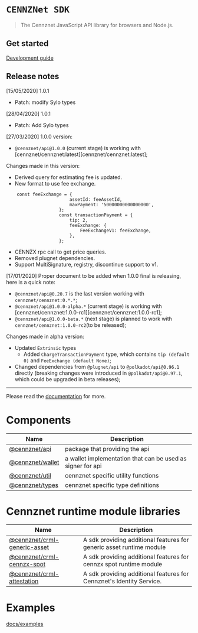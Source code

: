 # `CENNZNet SDK`

> The Cennznet JavaScript API library for browsers and Node.js.

## Get started

[Development guide](docs/GET_STARTED.md)

## Release notes
[15/05/2020] 1.0.1

- Patch: modify Sylo types

[28/04/2020] 1.0.1

- Patch: Add Sylo types

[27/03/2020]  1.0.0 version:

 - `@cennznet/api@1.0.0` (current stage) is working with [cennznet/cennznet:latest][cennznet/cennznet:latest];

Changes made in this version:
 
- Derived query for estimating fee is updated.
- New format to use fee exchange.
```
    const feeExchange = {
                        assetId: feeAssetId,
                        maxPayment: '50000000000000000',
                    };
                    const transactionPayment = {
                        tip: 2,
                        feeExchange: {
                            FeeExchangeV1: feeExchange,
                        },
                    };
```
- CENNZX rpc call to get price queries.
- Removed plugnet dependencies.
- Support MultiSignature, registry, discontinue support to v1.

[17/01/2020] Proper document to be added when 1.0.0 final is releasing, here is a quick note:

- `@cennznet/api@0.20.7` is the last version working with `cennznet/cennznet:0.*.*`;
- `@cennznet/api@1.0.0-alpha.*` (current stage) is working with [cennznet/cennznet:1.0.0-rc1][cennznet/cennznet:1.0.0-rc1];
- `@cennznet/api@1.0.0-beta.*` (next stage) is planned to work with `cennznet/cennznet:1.0.0-rc2`(to be released);

Changes made in alpha version:

- Updated `Extrinsic` types
  - Added `ChargeTransactionPayment` type, which contains `tip (default 0)` and `FeeExchange (default None)`;
- Changed dependencies from `@plugnet/api` to `@polkadot/api@0.96.1` directly (breaking changes were introduced in `@polkadot/api@0.97.1`, which could be upgraded in beta releases);

---

Please read the [documentation](https://cennznetdocs.com/api/latest/tutorials/0_Overview.md) for more.

# Components

| Name                                | Description                                                |
| ----------------------------------- | ---------------------------------------------------------- |
| [@cennznet/api](packages/api)       | package that providing the api                             |
| [@cennznet/wallet](packages/wallet) | a wallet implementation that can be used as signer for api |
| [@cennznet/util](packages/util)     | cennznet specific utility functions                        |
| [@cennznet/types](packages/types)   | cennznet specific type definitions                         |

# Cennznet runtime module libraries

| Name                                                        | Description                                                          |
| ----------------------------------------------------------- | -------------------------------------------------------------------- |
| [@cennznet/crml-generic-asset](packages/crml-generic-asset) | A sdk providing additional features for generic asset runtime module |
| [@cennznet/crml-cennzx-spot](packages/crml-cennzx-spot)     | A sdk providing additional features for cennzx spot runtime module   |
| [@cennznet/crml-attestation](packages/crml-attestation)     | A sdk providing additional features for Cennznet's Identity Service. |

# Examples

[docs/examples](docs/examples)
